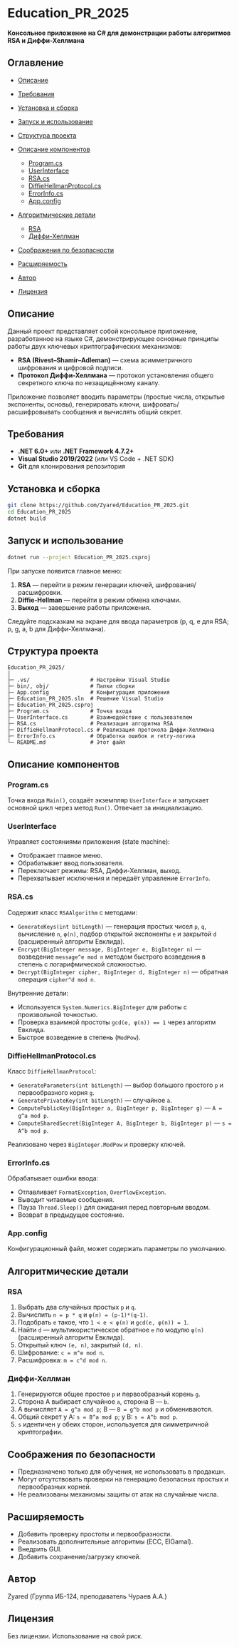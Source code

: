 # Education\_PR\_2025

**Консольное приложение на C# для демонстрации работы алгоритмов RSA и Диффи-Хеллмана**

## Оглавление

* [Описание](#описание)
* [Требования](#требования)
* [Установка и сборка](#установка-и-сборка)
* [Запуск и использование](#запуск-и-использование)
* [Структура проекта](#структура-проекта)
* [Описание компонентов](#описание-компонентов)

  * [Program.cs](#programcs)
  * [UserInterface](#userinterface)
  * [RSA.cs](#rsa.cs)
  * [DiffieHellmanProtocol.cs](#diffiehellmanprotocolcs)
  * [ErrorInfo.cs](#errorinfocs)
  * [App.config](#appconfig)
* [Алгоритмические детали](#алгоритмические-детали)

  * [RSA](#rsa)
  * [Диффи-Хеллман](#диффи-хеллман)
* [Соображения по безопасности](#соображения-по-безопасности)
* [Расширяемость](#расширяемость)
* [Автор](#автор)
* [Лицензия](#лицензия)

## Описание

Данный проект представляет собой консольное приложение, разработанное на языке C#, демонстрирующее основные принципы работы двух ключевых криптографических механизмов:

* **RSA (Rivest–Shamir–Adleman)** — схема асимметричного шифрования и цифровой подписи.
* **Протокол Диффи-Хеллмана** — протокол установления общего секретного ключа по незащищённому каналу.

Приложение позволяет вводить параметры (простые числа, открытые экспоненты, основы), генерировать ключи, шифровать/расшифровывать сообщения и вычислять общий секрет.

## Требования

* **.NET 6.0+** или **.NET Framework 4.7.2+**
* **Visual Studio 2019/2022** (или VS Code + .NET SDK)
* **Git** для клонирования репозитория

## Установка и сборка

```bash
git clone https://github.com/Zyared/Education_PR_2025.git
cd Education_PR_2025
dotnet build
```

## Запуск и использование

```bash
dotnet run --project Education_PR_2025.csproj
```

При запуске появится главное меню:

1. **RSA** — перейти в режим генерации ключей, шифрования/расшифровки.
2. **Diffie-Hellman** — перейти в режим обмена ключами.
3. **Выход** — завершение работы приложения.

Следуйте подсказкам на экране для ввода параметров (p, q, e для RSA; p, g, a, b для Диффи-Хеллмана).

## Структура проекта

```
Education_PR_2025/
│
├─ .vs/                   # Настройки Visual Studio
├─ bin/, obj/             # Папки сборки
├─ App.config             # Конфигурация приложения
├─ Education_PR_2025.sln  # Решение Visual Studio
├─ Education_PR_2025.csproj
├─ Program.cs             # Точка входа
├─ UserInterface.cs       # Взаимодействие с пользователем
├─ RSA.cs                 # Реализация алгоритма RSA
├─ DiffieHellmanProtocol.cs # Реализация протокола Диффи-Хеллмана
├─ ErrorInfo.cs           # Обработка ошибок и retry-логика
└─ README.md              # Этот файл
```

## Описание компонентов

### Program.cs

Точка входа `Main()`, создаёт экземпляр `UserInterface` и запускает основной цикл через метод `Run()`. Отвечает за инициализацию.

### UserInterface

Управляет состояниями приложения (state machine):

* Отображает главное меню.
* Обрабатывает ввод пользователя.
* Переключает режимы: RSA, Диффи-Хеллман, выход.
* Перехватывает исключения и передаёт управление `ErrorInfo`.

### RSA.cs

Содержит класс `RSAAlgorithm` с методами:

* `GenerateKeys(int bitLength)` — генерация простых чисел `p`, `q`, вычисление `n`, `φ(n)`, подбор открытой экспоненты `e` и закрытой `d` (расширенный алгоритм Евклида).
* `Encrypt(BigInteger message, BigInteger e, BigInteger n)` — возведение `message^e mod n` методом быстрого возведения в степень с логарифмической сложностью.
* `Decrypt(BigInteger cipher, BigInteger d, BigInteger n)` — обратная операция `cipher^d mod n`.

Внутренние детали:

* Используется `System.Numerics.BigInteger` для работы с произвольной точностью.
* Проверка взаимной простоты `gcd(e, φ(n)) == 1` через алгоритм Евклида.
* Быстрое возведение в степень (`ModPow`).

### DiffieHellmanProtocol.cs

Класс `DiffieHellmanProtocol`:

* `GenerateParameters(int bitLength)` — выбор большого простого `p` и первообразного корня `g`.
* `GeneratePrivateKey(int bitLength)` — случайное `a`.
* `ComputePublicKey(BigInteger a, BigInteger p, BigInteger g)` — `A = g^a mod p`.
* `ComputeSharedSecret(BigInteger A, BigInteger b, BigInteger p)` — `s = A^b mod p`.

Реализовано через `BigInteger.ModPow` и проверку ключей.

### ErrorInfo.cs

Обрабатывает ошибки ввода:

* Отлавливает `FormatException`, `OverflowException`.
* Выводит читаемые сообщения.
* Пауза `Thread.Sleep()` для ожидания перед повторным вводом.
* Возврат в предыдущее состояние.

### App.config

Конфигурационный файл, может содержать параметры по умолчанию.

## Алгоритмические детали

### RSA

1. Выбрать два случайных простых `p` и `q`.
2. Вычислить `n = p * q` и `φ(n) = (p-1)*(q-1)`.
3. Подобрать `e` такое, что `1 < e < φ(n)` и `gcd(e, φ(n)) = 1`.
4. Найти `d` — мультикористическое обратное `e` по модулю `φ(n)` (расширенный алгоритм Евклида).
5. Открытый ключ `(e, n)`, закрытый `(d, n)`.
6. Шифрование: `c = m^e mod n`.
7. Расшифровка: `m = c^d mod n`.

### Диффи-Хеллман

1. Генерируются общее простое `p` и первообразный корень `g`.
2. Сторона A выбирает случайное `a`, сторона B — `b`.
3. A вычисляет `A = g^a mod p`; B — `B = g^b mod p` и обмениваются.
4. Общий секрет у A: `s = B^a mod p`; у B: `s = A^b mod p`.
5. `s` идентичен у обеих сторон, используется для симметричной криптографии.

## Соображения по безопасности

* Предназначено только для обучения, не использовать в продакшн.
* Могут отсутствовать проверки на генерацию безопасных простых и первообразных корней.
* Не реализованы механизмы защиты от атак на случайные числа.

## Расширяемость

* Добавить проверку простоты и первообразности.
* Реализовать дополнительные алгоритмы (ECC, ElGamal).
* Внедрить GUI.
* Добавить сохранение/загрузку ключей.

## Автор

Zyared (Группа ИБ-124, преподаватель Чураев А.А.)

## Лицензия

Без лицензии. Использование на свой риск.
